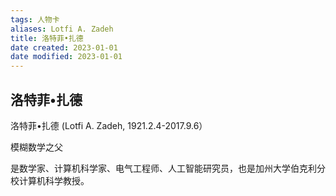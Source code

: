 ```yaml
---
tags: 人物卡
aliases: Lotfi A. Zadeh
title: 洛特菲•扎德
date created: 2023-01-01
date modified: 2023-01-01
---
```


## 洛特菲•扎德

洛特菲•扎德 (Lotfi A. Zadeh, 1921.2.4-2017.9.6）

模糊数学之父

是数学家、计算机科学家、电气工程师、人工智能研究员，也是加州大学伯克利分校计算机科学教授。
